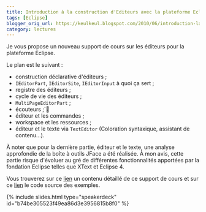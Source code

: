 ```yaml
---
title: Introduction à la construction d'Editeurs avec la plateforme Eclipse
tags: [Eclipse]
blogger_orig_url: https://keulkeul.blogspot.com/2010/06/introduction-la-construction-dediteurs_25.html
category: lectures
---
```


Je vous propose un nouveau support de cours sur les éditeurs pour la plateforme Eclipse.

Le plan est le suivant :

* construction déclarative d'éditeurs ;
* `IEditorPart`, `IEditorSite`, `IEditorInput` à quoi ça sert ;
* registre des éditeurs ;
* cycle de vie des éditeurs ;
* `MultiPageEditorPart` ;
* écouteurs ;`
* éditeur et les commandes ;
* workspace et les ressources ;
* éditeur et le texte via `TextEditor` (Coloration syntaxique, assistant de contenu...).

À noter que pour la dernière partie, éditeur et le texte, une analyse approfondie de la boîte à outils JFace a été réalisée. À mon avis, cette partie risque d'évoluer au gré de différentes fonctionnalités apportées par la fondation Eclipse telles que XText et Eclipse 4.

Vous trouverez sur ce [lien](/eclipse/editors) un contenu détaillé de ce support de cours et sur ce [lien](/files/editors_examples.zip) le code source des exemples.

{% include slides.html type="speakerdeck" id="b74be305523f49ea86d3e3956815b8f0" %}